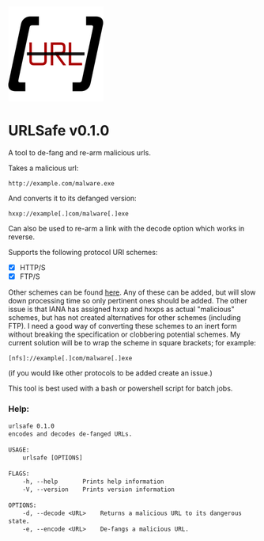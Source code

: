 ![URLSafe Logo](./urlsafe.svg)
# URLSafe v0.1.0
A tool to de-fang and re-arm malicious urls.

Takes a malicious url:

```
http://example.com/malware.exe
```

And converts it to its defanged version:

```
hxxp://example[.]com/malware[.]exe
```

Can also be used to re-arm a link with the decode option which works in reverse.

Supports the following protocol URI schemes:

- [x] HTTP/S
- [x] FTP/S

Other schemes can be found [here](https://www.iana.org/assignments/uri-schemes/uri-schemes.xhtml). Any of these can be added, but will slow down processing time so only pertinent ones should be added. The other issue is that IANA has assigned hxxp and hxxps as actual "malicious" schemes, but has not created alternatives for other schemes (including FTP). I need a good way of converting these schemes to an inert form without breaking the specification or clobbering potential schemes. My current solution will be to wrap the scheme in square brackets; for example:

```
[nfs]://example[.]com/malware[.]exe
```

(if you would like other protocols to be added create an issue.)

This tool is best used with a bash or powershell script for batch jobs.


### Help:

```
urlsafe 0.1.0
encodes and decodes de-fanged URLs.

USAGE:
    urlsafe [OPTIONS]

FLAGS:
    -h, --help       Prints help information
    -V, --version    Prints version information

OPTIONS:
    -d, --decode <URL>    Returns a malicious URL to its dangerous state.
    -e, --encode <URL>    De-fangs a malicious URL.
```
